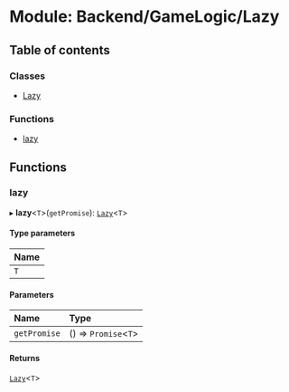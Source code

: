 # Module: Backend/GameLogic/Lazy

## Table of contents

### Classes

- [Lazy](../classes/Backend_GameLogic_Lazy.Lazy.md)

### Functions

- [lazy](Backend_GameLogic_Lazy.md#lazy)

## Functions

### lazy

▸ **lazy**<`T`\>(`getPromise`): [`Lazy`](../classes/Backend_GameLogic_Lazy.Lazy.md)<`T`\>

#### Type parameters

| Name |
| :--- |
| `T`  |

#### Parameters

| Name         | Type                  |
| :----------- | :-------------------- |
| `getPromise` | () => `Promise`<`T`\> |

#### Returns

[`Lazy`](../classes/Backend_GameLogic_Lazy.Lazy.md)<`T`\>
